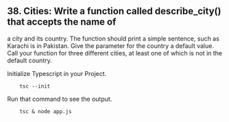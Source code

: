 ## 38. Cities: Write a function called describe_city() that accepts the name of
a city and its country. The function should print a simple sentence, such as
Karachi is in Pakistan. Give the parameter for the country a default value.
Call your function for three different cities, at least one of which is not in the
default country.

Initialize Typescript in your Project.

        tsc --init

Run that command to see the output.

        tsc & node app.js